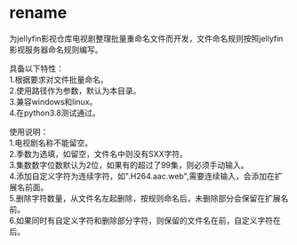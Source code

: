 # rename  
为jellyfin影视仓库电视剧整理批量重命名文件而开发，文件命名规则按照jellyfin影视服务器命名规则编写。  
  
具备以下特性：  
1.根据要求对文件批量命名。  
2.使用路径作为参数，默认为本目录。  
3.兼容windows和linux。  
4.在python3.8测试通过。  
  
使用说明：  
1.电视剧名称不能留空。  
2.季数为选填，如留空，文件名中则没有SXX字符。  
3.集数数字位数默认为2位，如果有的超过了99集，则必须手动输入。  
4.添加自定义字符为连续字符，如".H264.aac.web",需要连续输入，会添加在扩展名前面。  
5.删除字符数量，从文件名左起删除，按规则命名后，未删除部分会保留在扩展名前。  
6.如果同时有自定义字符和删除部分字符，则保留的文件名在前，自定义字符在后。  
